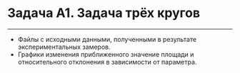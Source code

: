 # Задача A1. Задача трёх кругов
-----

* Файлы с исходными данными, полученными в результате экспериментальных замеров.
* Графики изменения приближенного значение площади и относительного отклонения в зависимости от параметра.
